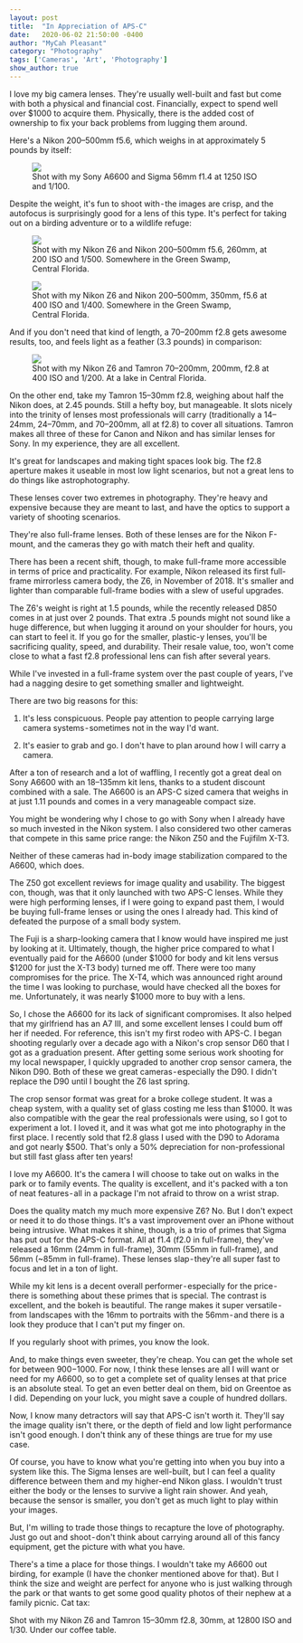 ```yaml
---
layout: post
title:  "In Appreciation of APS-C"
date:   2020-06-02 21:50:00 -0400
author: "MyCah Pleasant"
category: "Photography"
tags: ['Cameras', 'Art', 'Photography']
show_author: true
---
```


I love my big camera lenses. They're usually well-built and fast but come with both a physical and financial cost. Financially, expect to spend well over $1000 to acquire them. Physically, there is the added cost of ownership to fix your back problems from lugging them around.

Here's a Nikon 200–500mm f5.6, which weighs in at approximately 5 pounds by itself:

<figure class="image">
    <img class="cover-image animated fadeIn" src="/img/2020-06-02-aps-c/big_lens.jpg">
    <figcaption>Shot with my Sony A6600 and Sigma 56mm f1.4 at 1250 ISO and 1/100.</figcaption>
</figure>

Despite the weight, it's fun to shoot with - the images are crisp, and the autofocus is surprisingly good for a lens of this type. It's perfect for taking out on a birding adventure or to a wildlife refuge:

<figure class="image">
    <img class="cover-image animated fadeIn" src="/img/2020-06-02-aps-c/elk.jpg">
    <figcaption>Shot with my Nikon Z6 and Nikon 200–500mm f5.6, 260mm, at 200 ISO and 1/500. Somewhere in the Green Swamp, Central Florida.</figcaption>
</figure>

<figure class="image">
    <img class="cover-image animated fadeIn" src="/img/2020-06-02-aps-c/ram.jpg">
    <figcaption>Shot with my Nikon Z6 and Nikon 200–500mm, 350mm, f5.6 at 400 ISO and 1/400. Somewhere in the Green Swamp, Central Florida.</figcaption>
</figure>

And if you don't need that kind of length, a 70–200mm f2.8 gets awesome results, too, and feels light as a feather (3.3 pounds) in comparison:

<figure class="image">
    <img class="cover-image animated fadeIn" src="/img/2020-06-02-aps-c/bird_fish.jpg">
    <figcaption>Shot with my Nikon Z6 and Tamron 70–200mm, 200mm, f2.8 at 400 ISO and 1/200. At a lake in Central Florida.</figcaption>
</figure>

On the other end, take my Tamron 15–30mm f2.8, weighing about half the Nikon does, at 2.45 pounds. Still a hefty boy, but manageable. It slots nicely into the trinity of lenses most professionals will carry (traditionally a 14–24mm, 24–70mm, and 70–200mm, all at f2.8) to cover all situations. Tamron makes all three of these for Canon and Nikon and has similar lenses for Sony. In my experience, they are all excellent.

It's great for landscapes and making tight spaces look big. The f2.8 aperture makes it useable in most low light scenarios, but not a great lens to do things like astrophotography.

These lenses cover two extremes in photography. They're heavy and expensive because they are meant to last, and have the optics to support a variety of shooting scenarios.

They're also full-frame lenses. Both of these lenses are for the Nikon F-mount, and the cameras they go with match their heft and quality.

There has been a recent shift, though, to make full-frame more accessible in terms of price and practicality. For example, Nikon released its first full-frame mirrorless camera body, the Z6, in November of 2018. It's smaller and lighter than comparable full-frame bodies with a slew of useful upgrades.

The Z6's weight is right at 1.5 pounds, while the recently released D850 comes in at just over 2 pounds. That extra .5 pounds might not sound like a huge difference, but when lugging it around on your shoulder for hours, you can start to feel it. If you go for the smaller, plastic-y lenses, you'll be sacrificing quality, speed, and durability. Their resale value, too, won't come close to what a fast f2.8 professional lens can fish after several years.

While I've invested in a full-frame system over the past couple of years, I've had a nagging desire to get something smaller and lightweight.

There are two big reasons for this:

1. It's less conspicuous. People pay attention to people carrying large camera systems - sometimes not in the way I'd want.

2. It's easier to grab and go. I don't have to plan around how I will carry a camera.

After a ton of research and a lot of waffling, I recently got a great deal on Sony A6600 with an 18–135mm kit lens, thanks to a student discount combined with a sale. The A6600 is an APS-C sized camera that weighs in at just 1.11 pounds and comes in a very manageable compact size.

You might be wondering why I chose to go with Sony when I already have so much invested in the Nikon system. I also considered two other cameras that compete in this same price range: the Nikon Z50 and the Fujifilm X-T3.

Neither of these cameras had in-body image stabilization compared to the A6600, which does.

The Z50 got excellent reviews for image quality and usability. The biggest con, though, was that it only launched with two APS-C lenses. While they were high performing lenses, if I were going to expand past them, I would be buying full-frame lenses or using the ones I already had. This kind of defeated the purpose of a small body system.

The Fuji is a sharp-looking camera that I know would have inspired me just by looking at it. Ultimately, though, the higher price compared to what I eventually paid for the A6600 (under $1000 for body and kit lens versus $1200 for just the X-T3 body) turned me off. There were too many compromises for the price. The X-T4, which was announced right around the time I was looking to purchase, would have checked all the boxes for me. Unfortunately, it was nearly $1000 more to buy with a lens.

So, I chose the A6600 for its lack of significant compromises. It also helped that my girlfriend has an A7 III, and some excellent lenses I could bum off her if needed.
For reference, this isn't my first rodeo with APS-C. I began shooting regularly over a decade ago with a Nikon's crop sensor D60 that I got as a graduation present. After getting some serious work shooting for my local newspaper, I quickly upgraded to another crop sensor camera, the Nikon D90. Both of these we great cameras - especially the D90. I didn't replace the D90 until I bought the Z6 last spring.

The crop sensor format was great for a broke college student. It was a cheap system, with a quality set of glass costing me less than $1000. It was also compatible with the gear the real professionals were using, so I got to experiment a lot. I loved it, and it was what got me into photography in the first place. I recently sold that f2.8 glass I used with the D90 to Adorama and got nearly $500. That's only a 50% depreciation for non-professional but still fast glass after ten years!

I love my A6600. It's the camera I will choose to take out on walks in the park or to family events. The quality is excellent, and it's packed with a ton of neat features - all in a package I'm not afraid to throw on a wrist strap.

Does the quality match my much more expensive Z6? No. But I don't expect or need it to do those things. It's a vast improvement over an iPhone without being intrusive.
What makes it shine, though, is a trio of primes that Sigma has put out for the APS-C format. All at f1.4 (f2.0 in full-frame), they've released a 16mm (24mm in full-frame), 30mm (55mm in full-frame), and 56mm (~85mm in full-frame). These lenses slap - they're all super fast to focus and let in a ton of light.

While my kit lens is a decent overall performer - especially for the price - there is something about these primes that is special. The contrast is excellent, and the bokeh is beautiful. The range makes it super versatile - from landscapes with the 16mm to portraits with the 56mm - and there is a look they produce that I can't put my finger on.

If you regularly shoot with primes, you know the look.

And, to make things even sweeter, they're cheap. You can get the whole set for between $900-$1000. For now, I think these lenses are all I will want or need for my A6600, so to get a complete set of quality lenses at that price is an absolute steal. To get an even better deal on them, bid on Greentoe as I did. Depending on your luck, you might save a couple of hundred dollars.

Now, I know many detractors will say that APS-C isn't worth it. They'll say the image quality isn't there, or the depth of field and low light performance isn't good enough. I don't think any of these things are true for my use case.

Of course, you have to know what you're getting into when you buy into a system like this. The Sigma lenses are well-built, but I can feel a quality difference between them and my higher-end Nikon glass. I wouldn't trust either the body or the lenses to survive a light rain shower. And yeah, because the sensor is smaller, you don't get as much light to play within your images.

But, I'm willing to trade those things to recapture the love of photography. Just go out and shoot - don't think about carrying around all of this fancy equipment, get the picture with what you have.

There's a time a place for those things. I wouldn't take my A6600 out birding, for example (I have the chonker mentioned above for that). But I think the size and weight are perfect for anyone who is just walking through the park or that wants to get some good quality photos of their nephew at a family picnic.
Cat tax:

Shot with my Nikon Z6 and Tamron 15–30mm f2.8, 30mm, at 12800 ISO and 1/30. Under our coffee table.